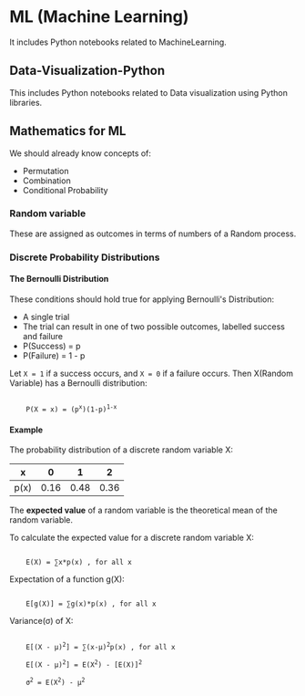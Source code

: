 # ML (Machine Learning)
It includes Python notebooks related to MachineLearning. 

## Data-Visualization-Python
This includes Python notebooks related to Data visualization using Python libraries. 

## Mathematics for ML
We should already know concepts of:

+  Permutation
+  Combination
+  Conditional Probability

### Random variable
These are assigned as outcomes in terms of numbers of a Random process. 

### Discrete Probability Distributions
#### The Bernoulli Distribution
These conditions should hold true for applying Bernoulli's Distribution:

+ A single trial
+ The trial can result in one of two possible outcomes, labelled success and failure
+ P(Success) = p
+ P(Failure) = 1 - p

Let `X = 1` if a success occurs, and `X = 0` if a failure occurs. 
Then X(Random Variable) has a Bernoulli distribution:

<code>
    P(X = x) = (p<sup>x</sup>)(1-p)<sup>1-x</sup>
</code>

#### Example
The probability distribution of a discrete random variable X:

| x | 0 | 1 | 2 |
| :---: | :---: | :---: | :---: |
| p(x) | 0.16 | 0.48 | 0.36 |

The **expected value** of a random variable is the theoretical mean of the random variable. 

To calculate the expected value for a discrete random variable X:

<code>
    E(X) = &sum;x*p(x) , for all x
</code>

Expectation of a function g(X):

<code>
    E[g(X)] = &sum;g(x)*p(x) , for all x
</code>

Variance(&sigma;) of X:

<code>
    E[(X - &mu;)<sup>2</sup>] = &sum;(x-&mu;)<sup>2</sup>p(x) , for all x
</code>
<code>
    E[(X - &mu;)<sup>2</sup>] = E(X<sup>2</sup>) - [E(X)]<sup>2</sup>
</code>
<code>
    &sigma;<sup>2</sup> = E(X<sup>2</sup>) - &mu;<sup>2</sup>
</code>
